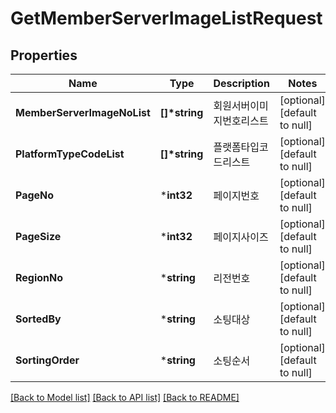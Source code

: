 # GetMemberServerImageListRequest

## Properties
Name | Type | Description | Notes
------------ | ------------- | ------------- | -------------
**MemberServerImageNoList** | **[]\*string** | 회원서버이미지번호리스트 | [optional] [default to null]
**PlatformTypeCodeList** | **[]\*string** | 플랫폼타입코드리스트 | [optional] [default to null]
**PageNo** | ***int32** | 페이지번호 | [optional] [default to null]
**PageSize** | ***int32** | 페이지사이즈 | [optional] [default to null]
**RegionNo** | ***string** | 리전번호 | [optional] [default to null]
**SortedBy** | ***string** | 소팅대상 | [optional] [default to null]
**SortingOrder** | ***string** | 소팅순서 | [optional] [default to null]

[[Back to Model list]](../README.md#documentation-for-models) [[Back to API list]](../README.md#documentation-for-api-endpoints) [[Back to README]](../README.md)



